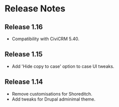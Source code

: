 # Release Notes

## Release 1.16

* Compatibility with CiviCRM 5.40.

## Release 1.15

* Add 'Hide copy to case' option to case UI tweaks.

## Release 1.14

* Remove customisations for Shoreditch.
* Add tweaks for Drupal adminimal theme.
